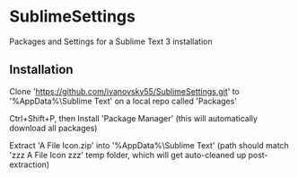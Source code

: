 # SublimeSettings
Packages and Settings for a Sublime Text 3 installation

## Installation
Clone 'https://github.com/ivanovsky55/SublimeSettings.git' to '%AppData%\Sublime Text\' on a local repo called 'Packages'

Ctrl+Shift+P, then Install 'Package Manager' (this will automatically download all packages)

Extract 'A File Icon.zip' into '%AppData%\Sublime Text\' (path should match 'zzz A File Icon zzz' temp folder, which will get auto-cleaned up post-extraction)
